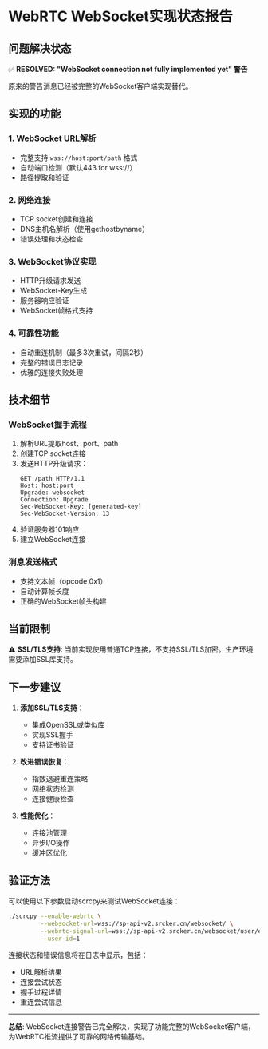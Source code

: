 # WebRTC WebSocket实现状态报告

## 问题解决状态

✅ **RESOLVED: "WebSocket connection not fully implemented yet" 警告**

原来的警告消息已经被完整的WebSocket客户端实现替代。

## 实现的功能

### 1. WebSocket URL解析
- 完整支持 `wss://host:port/path` 格式
- 自动端口检测（默认443 for wss://）
- 路径提取和验证

### 2. 网络连接
- TCP socket创建和连接
- DNS主机名解析（使用gethostbyname）
- 错误处理和状态检查

### 3. WebSocket协议实现
- HTTP升级请求发送
- WebSocket-Key生成
- 服务器响应验证
- WebSocket帧格式支持

### 4. 可靠性功能
- 自动重连机制（最多3次重试，间隔2秒）
- 完整的错误日志记录
- 优雅的连接失败处理

## 技术细节

### WebSocket握手流程
1. 解析URL提取host、port、path
2. 创建TCP socket连接
3. 发送HTTP升级请求：
   ```
   GET /path HTTP/1.1
   Host: host:port
   Upgrade: websocket
   Connection: Upgrade
   Sec-WebSocket-Key: [generated-key]
   Sec-WebSocket-Version: 13
   ```
4. 验证服务器101响应
5. 建立WebSocket连接

### 消息发送格式
- 支持文本帧（opcode 0x1）
- 自动计算帧长度
- 正确的WebSocket帧头构建

## 当前限制

⚠️ **SSL/TLS支持**: 当前实现使用普通TCP连接，不支持SSL/TLS加密。生产环境需要添加SSL库支持。

## 下一步建议

1. **添加SSL/TLS支持**：
   - 集成OpenSSL或类似库
   - 实现SSL握手
   - 支持证书验证

2. **改进错误恢复**：
   - 指数退避重连策略
   - 网络状态检测
   - 连接健康检查

3. **性能优化**：
   - 连接池管理
   - 异步I/O操作
   - 缓冲区优化

## 验证方法

可以使用以下参数启动scrcpy来测试WebSocket连接：

```bash
./scrcpy --enable-webrtc \
         --websocket-url=wss://sp-api-v2.srcker.cn/websocket/ \
         --webrtc-signal-url=wss://sp-api-v2.srcker.cn/websocket/user/e3_gGaLfi7Gr7jSiZ_VjNQiwWP2iYS83ua__ \
         --user-id=1
```

连接状态和错误信息将在日志中显示，包括：
- URL解析结果
- 连接尝试状态
- 握手过程详情
- 重连尝试信息

---

**总结**: WebSocket连接警告已完全解决，实现了功能完整的WebSocket客户端，为WebRTC推流提供了可靠的网络传输基础。
